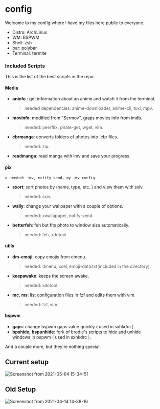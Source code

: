 # config

Welcome to my config
where I have my files here public to everyone.

- Distro: ArchLinux
- WM: BSPWM
- Shell: zsh
- bar: polybar
- Terminal: termite

### Included Scripts

This is the list of the best scripts in the repo.

#### Media
- **aninfo** : get information about an anime and watch it from the terminal.
    > needed dependencies: anime-downloader, anime-cli, tuxi, mpv.
- **movinfo**: modified from "Sermov", graps movies info from imdb.
    > needed: peerflix, pirate-get, wget, vim.
- **cbrmanga**: converts folders of photos into .cbr files.
    > needed: zip.
- **readmanga**: read manga with imv and save your progress.
#### pix
    > needed: imv, notify-send, my imv config.
- **sxort**: sort photos by (name, type, etc..) and view them with sxiv.
    > needed: sxiv.
- **wally**: change your wallpaper with a couple of options.
    > needed: xwallapaper, notify-send.
- **betterfeh**: feh but fits photo to window size automatically.
    > needed: feh, xdotool.
#### utils
- **dm-emoji**: copy emojis from dmenu.
    > needed: dmenu, xsel,  emoji-data.txt(included in the directory).
- **keepawake**: keeps the screen awake.
    > needed: xdotool.
- **mc**, **ms**: list configuration files in fzf and edits them with vim.
    > needed: fzf, vim.
#### bspwm
- **gaps**: change bspwm gaps value quickly ( used in sxhkdrc ).
- **bpshide**, **bspunhide**: fork of brodie's scripts to hide and unhide windows in bspwm ( used in sxhkdrc ).

And a couple more, but they're nothing special.

## Current setup
![Screenshot from 2021-05-04 15-34-51](https://user-images.githubusercontent.com/78548167/117004249-88aa7b00-acee-11eb-843f-6463a3a587bc.png)


## Old Setup
![Screenshot from 2021-04-14 14-38-16](https://user-images.githubusercontent.com/78548167/114704392-38fc1380-9d2f-11eb-8b57-e66fe3537ac1.png)

